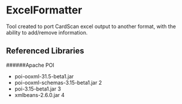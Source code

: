 # ExcelFormatter
Tool created to port CardScan excel output to another format, with the ability to add/remove information. 

## Referenced Libraries 
######Apache POI

* poi-ooxml-31.5-beta1.jar 
* poi-ooxml-schemas-3.15-beta1.jar 2
* poi-3.15-beta1.jar 3
* xmlbeans-2.6.0.jar 4


